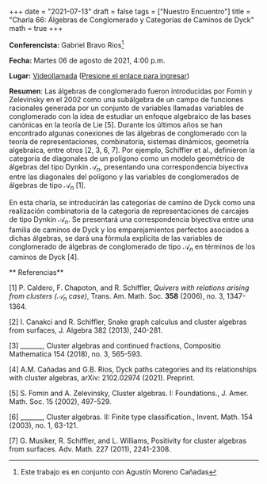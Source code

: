 +++
date      = "2021-07-13"
draft     = false
tags      = ["Nuestro Encuentro"]
title     = "Charla 66: Álgebras de Conglomerado y Categorías de Caminos de Dyck"
math      = true
+++

**Conferencista:**  Gabriel Bravo Rios[^1]

**Fecha:** Martes 06 de agosto de 2021, 4:00 p.m.

**Lugar:** [Videollamada](https://meet.google.com/izy-pzig-pbf)  ([Presione el enlace para ingresar](https://meet.google.com/izy-pzig-pbf))

**Resumen**: Las álgebras de conglomerado fueron introducidas por Fomin y Zelevinsky en el 2002 como una subálgebra de un campo de funciones racionales generada por un conjunto de variables llamadas variables de conglomerado con la idea de estudiar un enfoque algebraico de las bases canónicas en la teoría de Lie [5]. Durante los últimos años se han encontrado algunas conexiones de las álgebras de conglomerado con la teoría de representaciones, combinatoria, sistemas dinámicos, geometría algebraica, entre otros [2, 3, 6, 7]. Por ejemplo, Schiffler et al., definieron la categoría de diagonales de un polígono como un modelo geométrico de álgebras del tipo Dynkin $\mathcal{A}_n$, presentando una correspondencia biyectiva entre las diagonales del polígono y las variables de conglomerados de álgebras de tipo $\mathcal{A}_n$ [1].

En esta charla, se introducirán las categorías de camino de Dyck como una realización combinatoria de la categoría de representaciones de carcajes de tipo Dynkin $\mathcal{A}_n$. Se presentará una correspondencia biyectiva entre una familia de caminos de Dyck y los emparejamientos perfectos asociados a dichas álgebras, se dará una fórmula explícita de las variables de conglomerado de álgebras de conglomerado de tipo $\mathcal{A}_n$ en términos de los caminos de Dyck [4].

[^1]: Este trabajo es en conjunto con Agustín Moreno Cañadas


** Referencias**

[1] P. Caldero, F. Chapoton, and R. Schiffler, *Quivers with relations arising from clusters ($\mathcal{A}_n$ case)*, Trans. Am. Math. Soc. **358** (2006), no. 3, 1347-1364.

[2] I. Canakci and R. Schiffler, Snake graph calculus and cluster algebras from surfaces, J. Algebra 382 (2013), 240-281.

[3] _______, Cluster algebras and continued fractions, Compositio Mathematica 154 (2018), no. 3, 565-593.

[4] A.M. Cañadas and G.B. Rios, Dyck paths categories and its relationships with cluster algebras, arXiv: 2102.02974 (2021). Preprint.

[5] S. Fomin and A. Zelevinsky, Cluster algebras. I: Foundations., J. Amer. Math. Soc. 15 (2002), 497-529.

[6] _______, Cluster algebras. II: Finite type classification., Invent. Math. 154 (2003), no. 1, 63-121.

[7] G. Musiker, R. Schiffler, and L. Williams, Positivity for cluster algebras from surfaces. Adv. Math. 227 (2011), 2241-2308.

